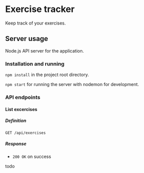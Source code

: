 # Exercise tracker

Keep track of your exercises.

## Server usage

Node.js API server for the application.

### Installation and running

`npm install` in the project root directory.

`npm start` for running the server with nodemon for development.

### API endpoints

#### List excercises

##### Definition

`GET /api/exercises`

##### Response

- `200 OK` on success

todo
